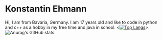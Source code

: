 

# Konstantin Ehmann

Hi, I am from Bavaria, Germany. I am 17 years old and like to code in python and c++ as a hobby in my free time and java in school.
<[![Top Langs](https://github-readme-stats.vercel.app/api/top-langs/?username=Olikonsti&theme=dark)](https://github.com/anuraghazra/github-readme-stats)>
![Anurag's GitHub stats](https://github-readme-stats.vercel.app/api?username=Olikonsti&show_icons=true&theme=dark)
